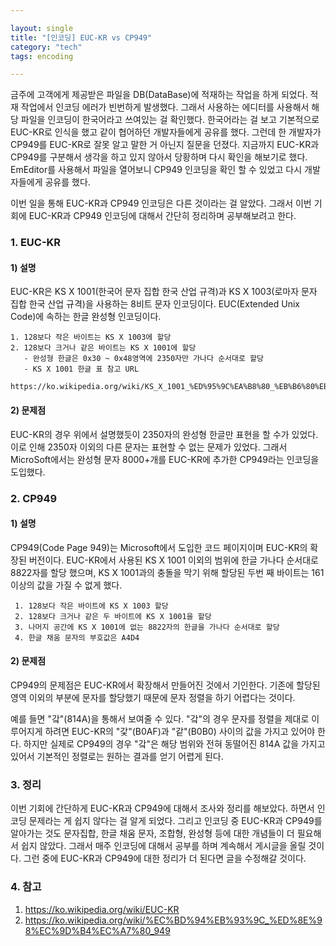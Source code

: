 ```yaml
---

layout: single
title: "[인코딩] EUC-KR vs CP949"
category: "tech"
tags: encoding

---
```


   금주에 고객에게 제공받은 파일을 DB(DataBase)에 적재하는 작업을 하게 되었다. 적재 작업에서 인코딩 에러가 빈번하게 발생했다. 그래서 사용하는 에디터를 사용해서 해당 파일을 인코딩이 한국어라고 쓰여있는 걸 확인했다. 한국어라는 걸 보고 기본적으로 EUC-KR로 인식을 했고 같이 협어하던 개발자들에게 공유를 했다. 그런데 한 개발자가 CP949를 EUC-KR로 잘못 알고 말한 거 아닌지 질문을 던졌다. 지금까지 EUC-KR과 CP949를 구분해서 생각을 하고 있지 않아서 당황하며 다시 확인을 해보기로 했다. EmEditor를 사용해서 파일을 열어보니 CP949 인코딩을 확인 할 수 있었고 다시 개발자들에게 공유를 했다. 

  이번 일을 통해 EUC-KR과 CP949 인코딩은 다른 것이라는 걸 알았다. 그래서 이번 기회에 EUC-KR과 CP949 인코딩에 대해서 간단히 정리하며 공부해보려고 한다.  

### 1. EUC-KR

#### 1) 설명

  EUC-KR은 KS X 1001(한국어 문자 집합 한국 산업 규격)과 KS X 1003(로마자 문자 집합 한국 산업 규격)을 사용하는 8비트 문자 인코딩이다. EUC(Extended Unix Code)에 속하는 한글 완성형 인코딩이다.

~~~
1. 128보다 작은 바이트는 KS X 1003에 할당
2. 128보다 크거나 같은 바이트는 KS X 1001에 할당
   - 완성형 한글은 0x30 ~ 0x48영역에 2350자만 가나다 순서대로 할당
   - KS X 1001 한글 표 참고 URL 
     https://ko.wikipedia.org/wiki/KS_X_1001_%ED%95%9C%EA%B8%80_%EB%B6%80%EB%B6%84_%ED%91%9C 
~~~

#### 2) 문제점

  EUC-KR의 경우 위에서 설명했듯이 2350자의 완성형 한글만 표현을 할 수가 있었다. 이로 인해 2350자 이외의 다른 문자는 표현할 수 없는 문제가 있었다. 그래서 MicroSoft에서는 완성형 문자 8000+개를  EUC-KR에 추가한 CP949라는 인코딩을 도입했다.

### 2. CP949

#### 1) 설명

  CP949(Code Page 949)는 Microsoft에서 도입한 코드 페이지이며 EUC-KR의 확장된 버전이다. EUC-KR에서 사용된 KS X 1001 이외의 범위에 한글 가나다 순서대로 8822자를 할당 했으며,  KS X 1001과의 충돌을 막기 위해 할당된 두번 째 바이트는 161이상의 값을 가질 수 없게 했다.

~~~
 1. 128보다 작은 바이트에 KS X 1003 할당
 2. 128보다 크거나 같은 두 바이트에 KS X 1001을 할당
 3. 나머지 공간에 KS X 1001에 없는 8822자의 한글을 가나다 순서대로 할당
 4. 한글 채움 문자의 부호값은 A4D4
~~~

#### 2) 문제점

  CP949의 문제점은 EUC-KR에서 확장해서 만들어진 것에서 기인한다. 기존에 할당된 영역 이외의 부분에 문자를 할당했기 때문에 문자 정렬을 하기 어렵다는 것이다. 

  예를 들면 "갘"(814A)을 통해서 보여줄 수 있다. "갘"의 경우 문자를 정렬을 제대로 이루어지게 하려면  EUC-KR의 "갗"(B0AF)과 "같"(B0B0) 사이의 값을 가지고 있어야 한다. 하지만 실제로 CP949의 경우 "갘"은 해당 범위와 전혀 동떨어진 814A 값을 가지고 있어서 기본적인 정렬로는 원하는 결과를 얻기 어렵게 된다.

### 3. 정리

   이번 기회에 간단하게 EUC-KR과 CP949에 대해서 조사와 정리를 해보았다. 하면서 인코딩 문제라는 게 쉽지 않다는 걸 알게 되었다. 그리고 인코딩 중 EUC-KR과 CP949를 알아가는 것도 문자집합, 한글 채움 문자, 조합형, 완성형 등에 대한 개념들이 더 필요해서 쉽지 않았다. 그래서 매주 인코딩에 대해서 공부를 하며 계속해서 게시글을 올릴 것이다. 그런 중에 EUC-KR과 CP949에 대한 정리가 더 된다면 글을 수정해갈 것이다.

### 4. 참고

1. https://ko.wikipedia.org/wiki/EUC-KR
2. https://ko.wikipedia.org/wiki/%EC%BD%94%EB%93%9C_%ED%8E%98%EC%9D%B4%EC%A7%80_949

